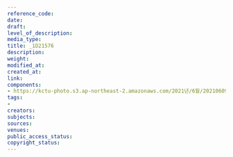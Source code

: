 ```yaml
---
reference_code: 
date: 
draft: 
level_of_description: 
media_type: 
title: _1D21576
description: 
weight: 
modified_at: 
created_at: 
link: 
components:
- https://kctu-photo.s3.ap-northeast-2.amazonaws.com/2021년/6월/20210609_산재사망+노동자+추모분향소+및+농성장+설치/_1D21576.jpg
tags:
- 
creators: 
subjects: 
sources: 
venues: 
public_access_status: 
copyright_status: 
---
```

